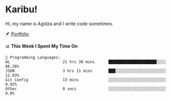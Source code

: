 # Karibu!
Hi, my name is Agidza and I write code sometimes.

🪶 [Portfolio](https://lynnagidza.github.io/)

<!--START_SECTION:waka-->
📊 **This Week I Spent My Time On** 

```text
💬 Programming Languages: 
AL                       21 hrs 30 mins      █████████████████████░░░░   86.26% 
JSON                     3 hrs 11 mins       ███░░░░░░░░░░░░░░░░░░░░░░   12.83% 
Git Config               13 mins             ░░░░░░░░░░░░░░░░░░░░░░░░░   0.92% 
Other                    0 secs              ░░░░░░░░░░░░░░░░░░░░░░░░░   0.0%

```


<!--END_SECTION:waka-->

